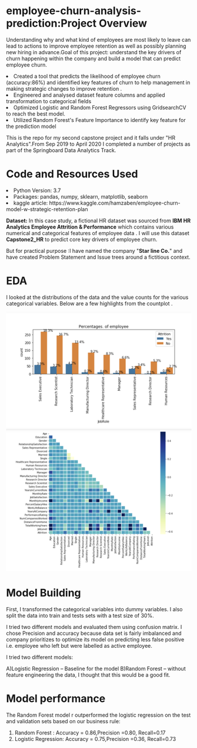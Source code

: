# employee-churn-analysis-prediction:Project Overview

Understanding why and what kind of  employees are most likely to leave can lead to actions to improve employee retention as well as possibly planning new hiring in advance.Goal of this project: understand the key drivers of churn happening within the company and build a model that can predict employee churn.
<li>Created a tool that predicts the likelihood of employee churn (accuracy:86%) and identified key features of churn to help management in  making strategic changes to improve retention .</li>
<li>Engineered and analysed dataset feature columns and applied transformation to categorical fields</li>
<li>Optimized Logistic and Random Forest Regressors using GridsearchCV to reach the best model.</li>
<li>Utilized Random Forest's Feature Importance to identify key feature for the prediction model </li>

This is the repo for my second capstone project and it falls under "HR Analytics".From Sep 2019 to April 2020 I completed a number of projects as part of the Springboard Data Analytics Track.


# Code and Resources Used
<li>Python Version: 3.7</li>
<li>Packages: pandas, numpy, sklearn, matplotlib, seaborn</li>
<li>kaggle article: https://www.kaggle.com/hamzaben/employee-churn-model-w-strategic-retention-plan</li>

**Dataset:**
In this case study, a  fictional HR dataset was sourced from **IBM HR Analytics Employee Attrition & Performance** which contains various numerical and categorical features of employee data . I will use this dataset **Capstone2_HR** to predict core key drivers of employee churn.

But for practical purpose :I have named the company "**Star line Co.**" and have created Problem Statement and Issue trees around a fictitious context.

# EDA
I looked at the distributions of the data and the value counts for the various categorical variables. Below are a few highlights from the countplot .

![alt text](https://github.com/waibazen/employee-churn-analysis-prediction/blob/master/eda.png "Logo Title Text 1")
![alt text](https://github.com/waibazen/employee-churn-analysis-prediction/blob/master/heatmap.png "Logo Title Text 2")

# Model Building
First, I transformed the categorical variables into dummy variables. I also split the data into train and tests sets with a test size of 30%.

I tried two different models and evaluated them using confusion matrix. I chose Precision and accuracy because data set is fairly imbalanced and company prioritizes to optimize its model on predicting less false positive i.e. employee who left but were labelled as active employee.

I tried two different models:

A)Logistic Regression – Baseline for the model
B)Random Forest – without feature engineering the data, I thought that this would be a good fit.

# Model performance
The Random Forest model r outperformed the logistic regression on the test and validation sets based on our business rule:

1. Random Forest :
Accuracy = 0.86,Precision =0.80, Recall=0.17
2. Logistic Regression:
Accuracy = 0.75,Precision =0.36, Recall=0.73



